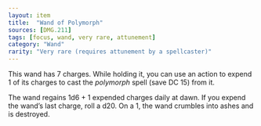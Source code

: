 ```yaml
---
layout: item
title:  "Wand of Polymorph"
sources: [DMG.211]
tags: [focus, wand, very rare, attunement]
category: "Wand"
rarity: "Very rare (requires attunement by a spellcaster)"
---
```


This wand has 7 charges. While holding it, you can use an action to expend 1 of its charges to cast the _polymorph_ spell (save DC 15) from it.

The wand regains 1d6 + 1 expended charges daily at dawn. If you expend the wand’s last charge, roll a d20. On a 1, the wand crumbles into ashes and is destroyed.